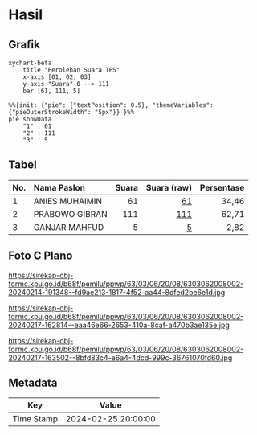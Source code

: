 # Hasil

## Grafik

```mermaid
xychart-beta
    title "Perolehan Suara TPS"
    x-axis [01, 02, 03]
    y-axis "Suara" 0 --> 111
    bar [61, 111, 5]
```

```mermaid
%%{init: {"pie": {"textPosition": 0.5}, "themeVariables": {"pieOuterStrokeWidth": "5px"}} }%%
pie showData
    "1" : 61
    "2" : 111
    "3" : 5
```

## Tabel

| No. | Nama Paslon    | Suara | Suara (raw) | Persentase |
|:--- |:-------------- | -----:| -----------:| ----------:|
| 1   | ANIES MUHAIMIN | 61    | [61][p-1]   | 34,46      |
| 2   | PRABOWO GIBRAN | 111   | [111][p-2]  | 62,71      |
| 3   | GANJAR MAHFUD  | 5     | [5][p-3]    | 2,82       |


[p-1]: https://github.com/gigit-pemilu/pemilu-2024-63-kalimantan-selatan/blob/main/pilpres/hitung-suara/sub/63-kalimantan-selatan/sub/03-banjar/sub/06-karang-intan/sub/2008-lihung/sub/002-tps/sub/paslon-1.txt
[p-2]: https://github.com/gigit-pemilu/pemilu-2024-63-kalimantan-selatan/blob/main/pilpres/hitung-suara/sub/63-kalimantan-selatan/sub/03-banjar/sub/06-karang-intan/sub/2008-lihung/sub/002-tps/sub/paslon-2.txt
[p-3]: https://github.com/gigit-pemilu/pemilu-2024-63-kalimantan-selatan/blob/main/pilpres/hitung-suara/sub/63-kalimantan-selatan/sub/03-banjar/sub/06-karang-intan/sub/2008-lihung/sub/002-tps/sub/paslon-3.txt

## Foto C Plano

https://sirekap-obj-formc.kpu.go.id/b68f/pemilu/ppwp/63/03/06/20/08/6303062008002-20240214-191348--fd9ae213-1817-4f52-aa44-8dfed2be6e1d.jpg

https://sirekap-obj-formc.kpu.go.id/b68f/pemilu/ppwp/63/03/06/20/08/6303062008002-20240217-162814--eaa46e66-2653-410a-8caf-a470b3ae135e.jpg

https://sirekap-obj-formc.kpu.go.id/b68f/pemilu/ppwp/63/03/06/20/08/6303062008002-20240217-163502--8bfd83c4-e6a4-4dcd-999c-36761070fd60.jpg


## Metadata

| Key        | Value               |
| ---------- | ------------------- |
| Time Stamp | 2024-02-25 20:00:00 |



